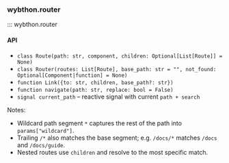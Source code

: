 ### wybthon.router

::: wybthon.router

#### API

- `class Route(path: str, component, children: Optional[List[Route]] = None)`
- `class Router(routes: List[Route], base_path: str = "", not_found: Optional[Component|function] = None)`
- `function Link({to: str, children, base_path?: str})`
- `function navigate(path: str, replace: bool = False)`
- `signal current_path` – reactive signal with current `path + search`

Notes:
- Wildcard path segment `*` captures the rest of the path into `params["wildcard"]`.
- Trailing `/*` also matches the base segment; e.g. `/docs/*` matches `/docs` and `/docs/guide`.
- Nested routes use `children` and resolve to the most specific match.
